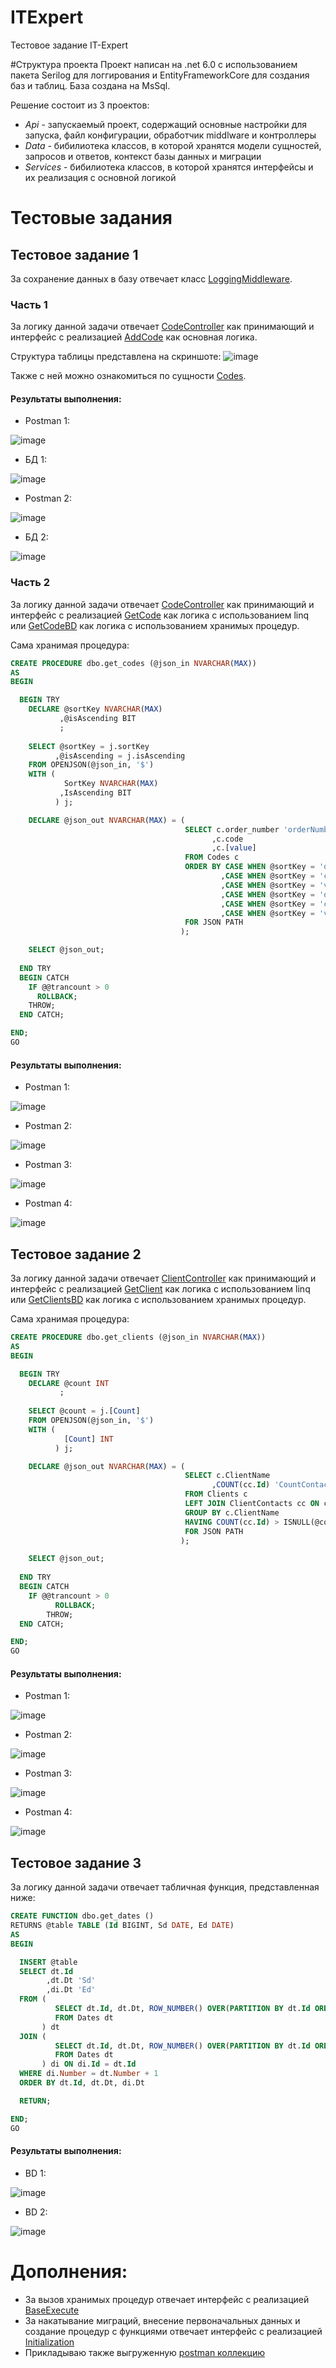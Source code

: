 # ITExpert
Тестовое задание IT-Expert

#Структура проекта
Проект написан на .net 6.0 с использованием пакета Serilog для логгирования и EntityFrameworkCore для создания баз и таблиц. База создана на MsSql.

Решение состоит из 3 проектов:
- *Api* - запускаемый проект, содержащий основные настройки для запуска, файл конфигурации, обработчик middlware и контроллеры
- *Data* - бибилиотека классов, в которой хранятся модели сущностей, запросов и ответов, контекст базы данных и миграции
- *Services* - бибилиотека классов, в которой хранятся интерфейсы и их реализация с основной логикой

# Тестовые задания

## Тестовое задание 1

За сохранение данных в базу отвечает класс [LoggingMiddleware](https://github.com/insaniaOfficialis/ITExpert/blob/main/Api/Middleware/LoggingMiddleware.cs).

### Часть 1

За логику данной задачи отвечает [CodeController](https://github.com/insaniaOfficialis/ITExpert/blob/main/Api/Controllers/CodeController.cs) как принимающий и интерфейс с реализацией [AddCode](https://github.com/insaniaOfficialis/ITExpert/tree/main/Services/Codes/AddCode) как основная логика.


Структура таблицы представлена на скриншоте:
![image](https://github.com/insaniaOfficialis/ITExpert/assets/94796519/8d8153c3-bf3c-4b0d-b742-ddcaf2242461)

Также с ней можно ознакомиться по сущности [Codes](https://github.com/insaniaOfficialis/ITExpert/blob/main/Data/Entites/Codes.cs).

#### Результаты выполнения:

- Postman 1:

![image](https://github.com/insaniaOfficialis/ITExpert/assets/94796519/25e838cd-fecf-4e47-a542-628c2090e45e)
- БД 1:

![image](https://github.com/insaniaOfficialis/ITExpert/assets/94796519/a7092276-351c-4587-8676-1078a5b1460d)
- Postman 2:

![image](https://github.com/insaniaOfficialis/ITExpert/assets/94796519/5b19b28a-baa6-4418-b505-65fa9c5241b8)
- БД 2:

![image](https://github.com/insaniaOfficialis/ITExpert/assets/94796519/71e0acf1-c00c-4bce-96b1-6320fcb536bd)

### Часть 2

За логику данной задачи отвечает [CodeController](https://github.com/insaniaOfficialis/ITExpert/blob/main/Api/Controllers/CodeController.cs) как принимающий и интерфейс с реализацией [GetCode](https://github.com/insaniaOfficialis/ITExpert/tree/main/Services/Codes/GetCode) как логика c использованием linq или [GetCodeBD](https://github.com/insaniaOfficialis/ITExpert/tree/main/Services/Codes/GetCodeBD) как логика c использованием хранимых процедур.

Сама хранимая процедура:
``` sql
CREATE PROCEDURE dbo.get_codes (@json_in NVARCHAR(MAX))
AS
BEGIN

  BEGIN TRY
    DECLARE @sortKey NVARCHAR(MAX)
           ,@isAscending BIT
           ;
    
    SELECT @sortKey = j.sortKey
          ,@isAscending = j.isAscending
    FROM OPENJSON(@json_in, '$')
    WITH (
            SortKey NVARCHAR(MAX)
           ,IsAscending BIT
          ) j;

    DECLARE @json_out NVARCHAR(MAX) = (
                                       SELECT c.order_number 'orderNumber'
                                             ,c.code
                                             ,c.[value]
                                       FROM Codes c
                                       ORDER BY CASE WHEN @sortKey = 'orderNumber' AND @isAscending = 1 THEN c.order_number END
                                               ,CASE WHEN @sortKey = 'code' AND @isAscending = 1 THEN code END
                                               ,CASE WHEN @sortKey = 'value' AND @isAscending = 1 THEN [value] END
                                               ,CASE WHEN @sortKey = 'orderNumber' AND @isAscending = 0 THEN order_number END DESC
                                               ,CASE WHEN @sortKey = 'code' AND @isAscending = 0 THEN code END DESC
                                               ,CASE WHEN @sortKey = 'value' AND @isAscending = 0 THEN [value] END DESC
                                       FOR JSON PATH
                                      );

    SELECT @json_out;
    
  END TRY
  BEGIN CATCH
    IF @@trancount > 0
      ROLLBACK;
    THROW;
  END CATCH;

END;
GO
```


#### Результаты выполнения:

- Postman 1:

![image](https://github.com/insaniaOfficialis/ITExpert/assets/94796519/bb631f78-96d6-40aa-9470-9124333169d7)
- Postman 2:

![image](https://github.com/insaniaOfficialis/ITExpert/assets/94796519/1820b1ac-223e-4b20-a6ae-aeff469c3604)
- Postman 3:

![image](https://github.com/insaniaOfficialis/ITExpert/assets/94796519/446e8dd7-1516-4ae0-a27a-efbb5e1283ca)
- Postman 4:

![image](https://github.com/insaniaOfficialis/ITExpert/assets/94796519/71cb4eb3-0b46-4f4f-a294-00d29ae7467c)

## Тестовое задание 2

За логику данной задачи отвечает [ClientController](https://github.com/insaniaOfficialis/ITExpert/blob/main/Api/Controllers/ClientController.cs) как принимающий и интерфейс с реализацией [GetClient](https://github.com/insaniaOfficialis/ITExpert/tree/main/Services/Clients/GetClient) как логика c использованием linq или [GetClientsBD](https://github.com/insaniaOfficialis/ITExpert/blob/main/Services/Clients/GetClientBD/GetClientsBD.cs) как логика c использованием хранимых процедур.

Сама хранимая процедура:

``` sql
CREATE PROCEDURE dbo.get_clients (@json_in NVARCHAR(MAX))
AS
BEGIN

  BEGIN TRY
    DECLARE @count INT
           ;
    
    SELECT @count = j.[Count]
    FROM OPENJSON(@json_in, '$')
    WITH (
            [Count] INT
          ) j;

    DECLARE @json_out NVARCHAR(MAX) = (
                                       SELECT c.ClientName
                                             ,COUNT(cc.Id) 'CountContacts'
                                       FROM Clients c
                                       LEFT JOIN ClientContacts cc ON c.Id = cc.ClientId
                                       GROUP BY c.ClientName
                                       HAVING COUNT(cc.Id) > ISNULL(@count, 0)
                                       FOR JSON PATH
                                      );

    SELECT @json_out;
    
  END TRY
  BEGIN CATCH
    IF @@trancount > 0
		  ROLLBACK;
		THROW;
  END CATCH;

END;
GO
```

#### Результаты выполнения:

- Postman 1:

![image](https://github.com/insaniaOfficialis/ITExpert/assets/94796519/029ea6e4-6ae6-4154-882d-217850e0884a)
- Postman 2:

![image](https://github.com/insaniaOfficialis/ITExpert/assets/94796519/eb241e2c-4291-4cca-bc62-0eb121e7099e)
- Postman 3:

![image](https://github.com/insaniaOfficialis/ITExpert/assets/94796519/b768b200-e790-41f3-8d41-02eb31ced1fa)
- Postman 4:

![image](https://github.com/insaniaOfficialis/ITExpert/assets/94796519/e68ae31c-461e-4975-8506-479d13179cb2)

## Тестовое задание 3

За логику данной задачи отвечает табличная функция, представленная ниже:

``` sql
CREATE FUNCTION dbo.get_dates ()
RETURNS @table TABLE (Id BIGINT, Sd DATE, Ed DATE)
AS
BEGIN

  INSERT @table
  SELECT dt.Id
        ,dt.Dt 'Sd'
        ,di.Dt 'Ed'
  FROM (
          SELECT dt.Id, dt.Dt, ROW_NUMBER() OVER(PARTITION BY dt.Id ORDER BY dt.Dt) 'Number' 
          FROM Dates dt
       ) dt
  JOIN (
          SELECT dt.Id, dt.Dt, ROW_NUMBER() OVER(PARTITION BY dt.Id ORDER BY dt.Dt) 'Number' 
          FROM Dates dt
       ) di ON di.Id = dt.Id
  WHERE di.Number = dt.Number + 1
  ORDER BY dt.Id, dt.Dt, di.Dt

  RETURN;

END;
GO
```

#### Результаты выполнения:

- BD 1:

![image](https://github.com/insaniaOfficialis/ITExpert/assets/94796519/36171d13-1c9d-46c1-b419-16ceb859cab3)
- BD 2:

![image](https://github.com/insaniaOfficialis/ITExpert/assets/94796519/86885501-42f7-40f2-90c6-380cfcce35d6)

# Дополнения:

- За вызов хранимых процедур отвечает интерфейс с реализацией [BaseExecute](https://github.com/insaniaOfficialis/ITExpert/tree/main/Services/BD/Procedures/BaseExecute)
- За накатывание миграций, внесение первоначальных данных и создание процедур с функциями отвечает интерфейс с реализацией [Initialization](https://github.com/insaniaOfficialis/ITExpert/tree/main/Services/Initialization)
- Прикладываю также выгруженную [postman коллекцию](https://github.com/insaniaOfficialis/ITExpert/tree/main/Usefull)

